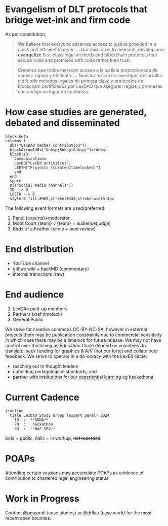 # Evangelism of DLT protocols that bridge wet-ink and firm code

As per constitution,
> We believe that everyone deserves access to justice provided in a quick and efficient manner.
> ... Our mission is to research, develop and **evangelize** first-class legal methods and blockchain protocols that secure rules and promises with code rather than trust.
>
> Creemos que todos merecen acceso a la justicia proporcionada de manera rápida y eficiente.
> ... Nuestra misión es investigar, desarrollar y difundir métodos legales de primera clase y protocolos de blockchain certificados por LexDAO que aseguren reglas y promesas con código en lugar de confianza.

# How case studies are generated, debated and disseminated

```mermaid
block-beta
columns 1
  db(("LexDAO member contribution"))
  blockArrowId6<["&nbsp;&nbsp;&nbsp;"]>(down)
  block:ID
    Communications
    LexEd["LexEd activities"]
    LEETH["Projects (curated/timelocked)"]
    end
  end
  space
  D(("Social media channels"))
  ID --> D
  LEETH --> D
  style B fill:#969,stroke:#333,stroke-width:4px
```

The following event formats are used/preferred:
1. Panel {experts}+moderator
2. Moot Court {team} v {team} = audience(judge)
3. Birds of a Feather (circle + peer review)

# End distribution

- YouTube channel
- github wiki + hackMD (commentary)
- internal transcripts (raw)

# End audience

1. LexDAo paid-up members 
2. Partners (xref timelock)
3. General Public

We strive for creative commons CC-BY-NC-SA, however in external projects there may be publication constraints due to commercial sensitivity in which case there may be a timelock for future release. We may not have control over the timing as Education Circle depend on volunteers to translate, seek funding for graphics & A/V (not our forte) and collate peer feedback. We strive to operate in a do-ocracy with the LexEd circle:
- reaching out to thought leaders
- upholding pedagological standards; and
- partner with institutions for our [experiential learning]() eg hackathons

# Current Cadence

```mermaid
timeline
  title LexDAO Study Group (expert panel) 2024
    1Q  :  **DUNA**
    2Q  :  _hackathon_
    3Q  :  ~~BoF SPV~~
```

bold = public, italic = in workup, ~~not recorded~~

# POAPs

Attending certain sessions may accumulate POAPs as evidence of contribution to chartered legal engineering status

# Work in Progress

Contact @pmgandi (case studies) or @drllau (case work) for the most recent open bounties.

